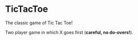 # TicTacToe
The classic game of Tic Tac Toe!

Two player game in which X goes first (<b>careful, no do-overs!</b>).
